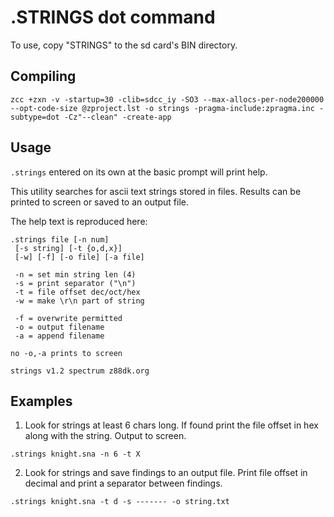 # .STRINGS dot command

To use, copy "STRINGS" to the sd card's BIN directory.

## Compiling

```
zcc +zxn -v -startup=30 -clib=sdcc_iy -SO3 --max-allocs-per-node200000 --opt-code-size @zproject.lst -o strings -pragma-include:zpragma.inc -subtype=dot -Cz"--clean" -create-app
```

## Usage

`.strings` entered on its own at the basic prompt will print help.

This utility searches for ascii text strings stored in files.  Results can be printed to screen or saved to an output file.

The help text is reproduced here:

~~~
.strings file [-n num]
 [-s string] [-t {o,d,x}]
 [-w] [-f] [-o file] [-a file]

 -n = set min string len (4)
 -s = print separator ("\n")
 -t = file offset dec/oct/hex
 -w = make \r\n part of string

 -f = overwrite permitted
 -o = output filename
 -a = append filename

no -o,-a prints to screen

strings v1.2 spectrum z88dk.org
~~~

## Examples

1. Look for strings at least 6 chars long.  If found print the file offset in hex along with the string.  Output to screen.

```
.strings knight.sna -n 6 -t X
```

2.  Look for strings and save findings to an output file.  Print file offset in decimal and print a separator between findings.

```
.strings knight.sna -t d -s ------- -o string.txt
```
